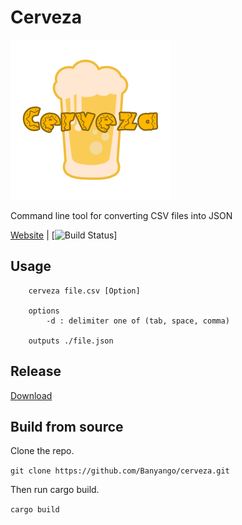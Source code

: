 # Cerveza

![alt-image](./assets/logo.png)

Command line tool for converting CSV files into JSON

[Website](http://www.banyango.com/cerveza/) | [![Build Status](https://travis-ci.org/Banyango/cerveza.svg?branch=master)]

## Usage
```
    cerveza file.csv [Option]

    options
        -d : delimiter one of (tab, space, comma)
    
    outputs ./file.json
```

## Release

[Download](http://www.banyango.com/cerveza/release)

## Build from source

Clone the repo.

```git clone https://github.com/Banyango/cerveza.git```

Then run cargo build.

``` cargo build ```

